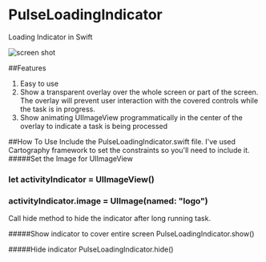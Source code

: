 # PulseLoadingIndicator
Loading Indicator in Swift

<img src="http://cl.ly/0y0Q3z3k1Q0q" alt="screen shot" >

##Features

1. Easy to use
2. Show a transparent overlay over the whole screen or part of the screen. The overlay will prevent user interaction with the covered controls while the task is in progress.
3. Show animating UIImageView programmatically in the center of the overlay to indicate a task is being processed

##How To Use
Include the PulseLoadingIndicator.swift file.
I've used Cartography framework to set the constraints so you'll need to include it.
#####Set the Image for UIImageView
###     let activityIndicator = UIImageView()
###     activityIndicator.image = UIImage(named: "logo")
Call hide method to hide the indicator after long running task.

#####Show indicator to cover entire screen
PulseLoadingIndicator.show()

#####Hide indicator
PulseLoadingIndicator.hide()

